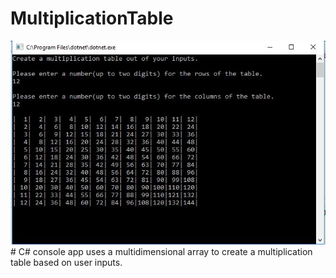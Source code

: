 # MultiplicationTable
<img src="MultiplicationTable.jpg" alt="Multiplication Table"/>
# C# console app uses a multidimensional array to create a multiplication table based on user inputs.
